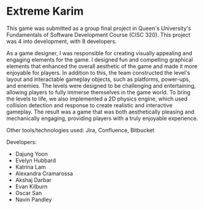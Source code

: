 # Extreme Karim

This game was submitted as a group final project in Queen's University's Fundamentals of Software Development Course (CISC 320). This project was 4 into development, with 8 developers. 

As a game designer, I was responsible for creating visually appealing and engaging elements for the game. I designed fun and compelling graphical elements that enhanced the overall aesthetic of the game and made it more enjoyable for players. In addition to this, the team constructed the level's layout and interactable gameplay objects, such as platforms, power-ups, and enemies. The levels were designed to be challenging and entertaining, allowing players to fully immerse themselves in the game world. To bring the levels to life, we also implemented a 2D physics engine, which used collision detection and response to create realistic and interactive gameplay. The result was a game that was both aesthetically pleasing and mechanically engaging, providing players with a truly enjoyable experience.

Other tools/technologies used: Jira, Confluence, Bitbucket

Developers:

- Dajung Yoon
- Evelyn Hubbard
- Katrina Lam
- Alexandra Cramarossa
- Akshaj Darbar
- Evan Kilburn
- Oscar San
- Navin Pandley

